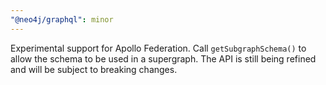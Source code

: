 ```yaml
---
"@neo4j/graphql": minor
---
```


Experimental support for Apollo Federation. Call `getSubgraphSchema()` to allow the schema to be used in a supergraph. The API is still being refined and will be subject to breaking changes.
